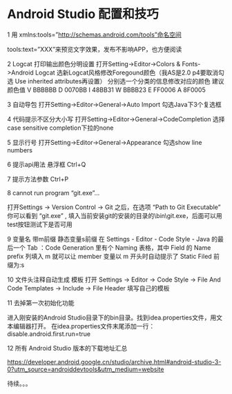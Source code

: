 # Android Studio 配置和技巧

1 用 xmlns:tools=”http://schemas.android.com/tools”命名空间

tools:text=”XXX”来预览文字效果，发布不影响APP，也方便阅读

2 Logcat 打印输出颜色分明设置 
打开Setting->Editor->Colors & Fonts->Android Logcat 
选新Logcat风格修改Foregound颜色（我AS是2.0 p4要取消勾选 Use inherited attributes再设置） 
分别选一个分类的信息修改对应的颜色 建议颜色值
V BBBBBB
D 0070BB
I 48BB31
W BBBB23
E FF0006
A 8F0005

3 自动导包 
打开Setting->Editor->General->Auto Import 
勾选Java下3个复选框

4 代码提示不区分大小写 
打开Setting->Editor->General->CodeCompletion 
选择case sensitive completion下拉的none

5 显示行号 
打开Setting->Editor->General->Appearance 
勾选show line numbers

6 提示api用法 悬浮框 
Ctrl+Q  

7 提示方法参数
Ctrl+P

8 cannot run program “git.exe”…

打开Settings -> Version Control -> Git 之后，在选项 “Path to Git Executable” 你可以看到 “git.exe” , 填入当前安装git的安装的目录的\bin\git.exe，后面可以用test按钮测试下是否可用

9 变量名 带m前缀 静态变量s前缀
在 Settings - Editor - Code Style - Java 的最后一个 Tab ：Code Generation 里有个 Naming 表格，其中 Field 的 Name prefix 列填入 m 就可以让 member 变量以 m 开头时自动提示了
Static Filed 前缀为:s

10 文件头注释自动生成 模板
打开  Settings -> Editor -> Code Style -> File And Code Templates -> Include -> File Header
填写自己的模板

11 去掉第一次初始化功能

进入刚安装的Android Studio目录下的bin目录。找到idea.properties文件，用文本编辑器打开。 在idea.properties文件末尾添加一行： disable.android.first.run=true



12 所有 Android Studio 版本的下载地址汇总

https://developer.android.google.cn/studio/archive.html#android-studio-3-0?utm_source=androiddevtools&utm_medium=website




待续。。。
